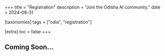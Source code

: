 +++
title = "Registration"
description = "Join the Odisha AI community."
date = 2024-08-31

[taxonomies]
tags = ["odia", "registration"]

[extra]
toc = false
+++

## Coming Soon...
